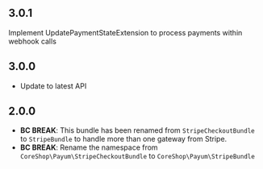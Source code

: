 ## 3.0.1 
Implement UpdatePaymentStateExtension to process payments within webhook calls

## 3.0.0
- Update to latest API

## 2.0.0
* **BC BREAK**: This bundle has been renamed from `StripeCheckoutBundle` to `StripeBundle` to handle more than one gateway from Stripe.
* **BC BREAK**: Rename the namespace from `CoreShop\Payum\StripeCheckoutBundle` to `CoreShop\Payum\StripeBundle`
